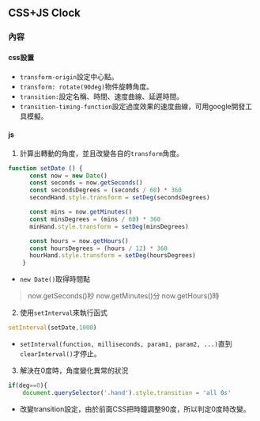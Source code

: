 ## CSS+JS Clock

### 內容

#### css設置
* `transform-origin`設定中心點。
* `transform: rotate(90deg)`物件旋轉角度。
* `transition:`設定名稱、時間、速度曲線、延遲時間。
* `transition-timing-function`設定過度效果的速度曲線，可用google開發工具模擬。

#### js
1. 計算出轉動的角度，並且改變各自的`transform`角度。
```javascript
function setDate () {
      const now = new Date()
      const seconds = now.getSeconds()
      const secondsDegrees = (seconds / 60) * 360
      secondHand.style.transform = setDeg(secondsDegrees)

      const mins = now.getMinutes()
      const minsDegrees = (mins / 60) * 360
      minHand.style.transform = setDeg(minsDegrees)

      const hours = now.getHours()
      const hoursDegrees = (hours / 12) * 360
      hourHand.style.transform = setDeg(hoursDegrees)
    }
```
* `new Date()`取得時間點
>now.getSeconds()秒
>now.getMinutes()分
>now.getHours()時

2. 使用`setInterval`來執行函式
```javascript
setInterval(setDate,1000)
```
* `setInterval(function, milliseconds, param1, param2, ...)`直到`clearInterval()`才停止。

3. 解決在0度時，角度變化異常的狀況
```javascript
if(deg==0){
    document.querySelector('.hand').style.transition = 'all 0s'
```
* 改變transition設定，由於前面CSS把時鐘調整90度，所以判定0度時改變。  